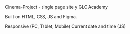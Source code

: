 Cinema-Project - single page site y GLO Academy

Built on HTML, CSS, JS and Figma.

Responsive (PC, Tablet, Mobile)
Current date and time (JS)